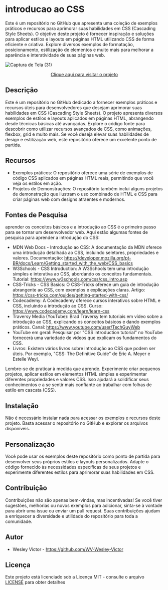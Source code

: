 # introducao ao CSS
 Este é um repositório no GitHub que apresenta uma coleção de exemplos práticos e recursos para aprimorar suas habilidades em CSS (Cascading Style Sheets). O objetivo deste projeto é fornecer inspiração e soluções para aplicar estilos e layouts em páginas HTML utilizando CSS de forma eficiente e criativa. Explore diversos exemplos de formatação, posicionamento, estilização de elementos e muito mais para melhorar a aparência e interatividade de suas páginas web.

 ![Captura de Tela (31)](https://github.com/WV-Wesley-Victor/Introducao-ao-CSS/assets/137107062/258bbd79-7d3b-4945-aebb-7d0560cabfdc)
 <p align="center">
  <a href="https://wv-wesley-victor.github.io/Introducao-ao-CSS/" target="_blank">Clique aqui para visitar o projeto</a>
</p>

 ## Descrição
 Este é um repositório no GitHub dedicado a fornecer exemplos práticos e recursos úteis para desenvolvedores que desejam aprimorar suas habilidades em CSS (Cascading Style Sheets). O projeto apresenta diversos exemplos de estilos e layouts aplicados em páginas HTML, abrangendo desde técnicas básicas até avançadas. Explore o código fonte para descobrir como utilizar recursos avançados de CSS, como animações, flexbox, grid e muito mais. Se você deseja elevar suas habilidades de design e estilização web, este repositório oferece um excelente ponto de partida.

## Recursos
* Exemplos práticos: O repositório oferece uma série de exemplos de código CSS aplicados em páginas HTML reais, permitindo que você veja os estilos em ação.
* Projetos de Demonstrações: O repositório também inclui alguns projetos de demonstração que ilustram o uso combinado de HTML e CSS para criar páginas web com designs atraentes e modernos.

## Fontes de Pesquisa
aprender os conceitos básicos e a introdução ao CSS é o primeiro passo para se tornar um desenvolvedor web. Aqui estão algumas fontes de pesquisa para aprender a introdução do CSS:

* MDN Web Docs - Introdução ao CSS: A documentação da MDN oferece uma introdução detalhada ao CSS, incluindo seletores, propriedades e valores.
Documentação: https://developer.mozilla.org/pt-BR/docs/Learn/Getting_started_with_the_web/CSS_basics
* W3Schools - CSS Introduction: A W3Schools tem uma introdução simples e interativa ao CSS, abordando os conceitos fundamentais.
Tutorial: https://www.w3schools.com/css/css_intro.asp
* CSS-Tricks - CSS Basics: O CSS-Tricks oferece um guia de introdução abrangente ao CSS, com exemplos e explicações claras.
Artigo: https://css-tricks.com/guides/getting-started-with-css/
* Codecademy: A Codecademy oferece cursos interativos sobre HTML e CSS, incluindo a introdução ao CSS.
Curso: https://www.codecademy.com/learn/learn-css
* Traversy Media (YouTube): Brad Traversy tem tutoriais em vídeo sobre a introdução ao CSS, explicando os conceitos básicos e dando exemplos práticos.
Canal: https://www.youtube.com/user/TechGuyWeb
* YouTube em geral: Pesquisar por "CSS introduction tutorial" no YouTube fornecerá uma variedade de vídeos que explicam os fundamentos do CSS.
* Livros: Existem vários livros sobre introdução ao CSS que podem ser úteis. Por exemplo, "CSS: The Definitive Guide" de Eric A. Meyer e Estelle Weyl.

Lembre-se de praticar à medida que aprende. Experimente criar pequenos projetos, aplicar estilos em elementos HTML simples e experimentar diferentes propriedades e valores CSS. Isso ajudará a solidificar seus conhecimentos e a se sentir mais confiante ao trabalhar com folhas de estilo em cascata (CSS).

## Instalação
Não é necessário instalar nada para acessar os exemplos e recursos deste projeto. Basta acessar o repositório no GitHub e explorar os arquivos disponíveis.

## Personalização
Você pode usar os exemplos deste repositório como ponto de partida para desenvolver seus próprios estilos e layouts personalizados. Adapte o código fornecido às necessidades específicas de seus projetos e experimente diferentes estilos para aprimorar suas habilidades em CSS.

## Contribuição
Contribuições não são apenas bem-vindas, mas incentivadas! Se você tiver sugestões, melhorias ou novos exemplos para adicionar, sinta-se à vontade para abrir uma issue ou enviar um pull request. Suas contribuições ajudam a enriquecer a diversidade e utilidade do repositório para toda a comunidade.

## Autor
* Wesley Victor - https://github.com/WV-Wesley-Victor

## Licença
Este projeto está licenciado sob a Licença MIT - consulte o arquivo [LICENSE](LICENSE)  para obter detalhes
